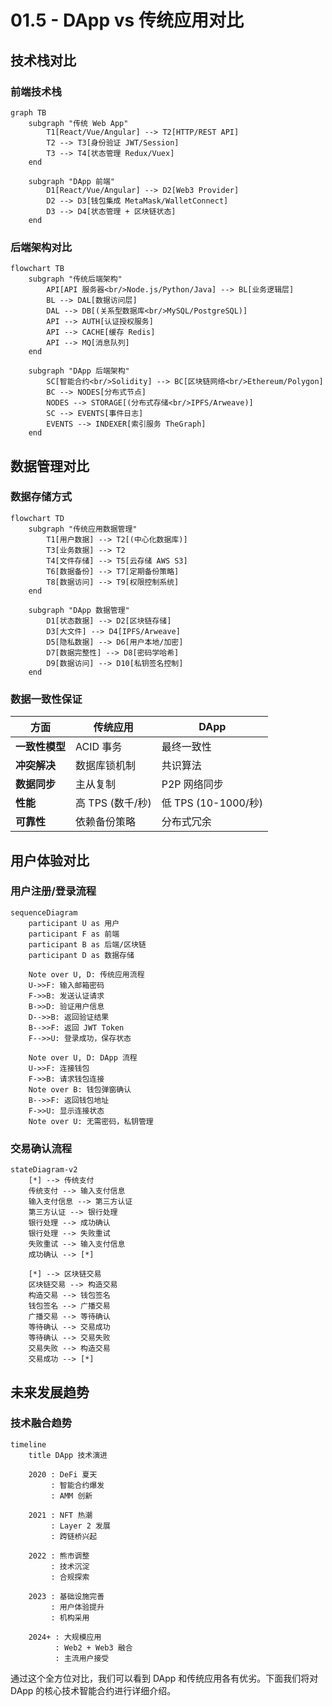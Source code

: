 # 01.5 - DApp vs 传统应用对比

## 技术栈对比

### 前端技术栈

```mermaid
graph TB
    subgraph "传统 Web App"
        T1[React/Vue/Angular] --> T2[HTTP/REST API]
        T2 --> T3[身份验证 JWT/Session]
        T3 --> T4[状态管理 Redux/Vuex]
    end
    
    subgraph "DApp 前端"
        D1[React/Vue/Angular] --> D2[Web3 Provider]
        D2 --> D3[钱包集成 MetaMask/WalletConnect]
        D3 --> D4[状态管理 + 区块链状态]
    end
```

### 后端架构对比

```mermaid
flowchart TB
    subgraph "传统后端架构"
        API[API 服务器<br/>Node.js/Python/Java] --> BL[业务逻辑层]
        BL --> DAL[数据访问层]
        DAL --> DB[(关系型数据库<br/>MySQL/PostgreSQL)]
        API --> AUTH[认证授权服务]
        API --> CACHE[缓存 Redis]
        API --> MQ[消息队列]
    end
    
    subgraph "DApp 后端架构"
        SC[智能合约<br/>Solidity] --> BC[区块链网络<br/>Ethereum/Polygon]
        BC --> NODES[分布式节点]
        NODES --> STORAGE[(分布式存储<br/>IPFS/Arweave)]
        SC --> EVENTS[事件日志]
        EVENTS --> INDEXER[索引服务 TheGraph]
    end
```


## 数据管理对比

### 数据存储方式

```mermaid
flowchart TD
    subgraph "传统应用数据管理"
        T1[用户数据] --> T2[(中心化数据库)]
        T3[业务数据] --> T2
        T4[文件存储] --> T5[云存储 AWS S3]
        T6[数据备份] --> T7[定期备份策略]
        T8[数据访问] --> T9[权限控制系统]
    end
    
    subgraph "DApp 数据管理"
        D1[状态数据] --> D2[区块链存储]
        D3[大文件] --> D4[IPFS/Arweave]
        D5[隐私数据] --> D6[用户本地/加密]
        D7[数据完整性] --> D8[密码学哈希]
        D9[数据访问] --> D10[私钥签名控制]
    end
```

### 数据一致性保证

| 方面 | 传统应用 | DApp |
|------|----------|------|
| **一致性模型** | ACID 事务 | 最终一致性 |
| **冲突解决** | 数据库锁机制 | 共识算法 |
| **数据同步** | 主从复制 | P2P 网络同步 |
| **性能** | 高 TPS (数千/秒) | 低 TPS (10-1000/秒) |
| **可靠性** | 依赖备份策略 | 分布式冗余 |

## 用户体验对比

### 用户注册/登录流程

```mermaid
sequenceDiagram
    participant U as 用户
    participant F as 前端
    participant B as 后端/区块链
    participant D as 数据存储

    Note over U, D: 传统应用流程
    U->>F: 输入邮箱密码
    F->>B: 发送认证请求
    B->>D: 验证用户信息
    D-->>B: 返回验证结果
    B-->>F: 返回 JWT Token
    F-->>U: 登录成功，保存状态

    Note over U, D: DApp 流程
    U->>F: 连接钱包
    F->>B: 请求钱包连接
    Note over B: 钱包弹窗确认
    B-->>F: 返回钱包地址
    F->>U: 显示连接状态
    Note over U: 无需密码，私钥管理
```

### 交易确认流程

```mermaid
stateDiagram-v2
    [*] --> 传统支付
    传统支付 --> 输入支付信息
    输入支付信息 --> 第三方认证
    第三方认证 --> 银行处理
    银行处理 --> 成功确认
    银行处理 --> 失败重试
    失败重试 --> 输入支付信息
    成功确认 --> [*]

    [*] --> 区块链交易
    区块链交易 --> 构造交易
    构造交易 --> 钱包签名
    钱包签名 --> 广播交易
    广播交易 --> 等待确认
    等待确认 --> 交易成功
    等待确认 --> 交易失败
    交易失败 --> 构造交易
    交易成功 --> [*]
```

## 未来发展趋势

### 技术融合趋势

```mermaid
timeline
    title DApp 技术演进
    
    2020 : DeFi 夏天
         : 智能合约爆发
         : AMM 创新
    
    2021 : NFT 热潮
         : Layer 2 发展
         : 跨链桥兴起
    
    2022 : 熊市调整
         : 技术沉淀
         : 合规探索
    
    2023 : 基础设施完善
         : 用户体验提升
         : 机构采用
    
    2024+ : 大规模应用
          : Web2 + Web3 融合
          : 主流用户接受
```

通过这个全方位对比，我们可以看到 DApp 和传统应用各有优劣。下面我们将对 DApp 的核心技术智能合约进行详细介绍。
